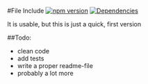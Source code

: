 #File Include
[![npm version](https://badge.fury.io/js/npm-file-include.svg)](https://badge.fury.io/js/npm-file-include)
[![Dependencies](https://david-dm.org/leanderd/npm-file-include.svg)](https://david-dm.org/leanderd/npm-file-include)

It is usable, but this is just a quick, first version

##Todo:
- clean code
- add tests
- write a proper readme-file
- probably a lot more
